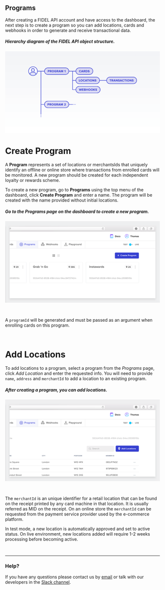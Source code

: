 ## Programs

After creating a FIDEL API account and have access to the dashboard, the next step is to create a program so you can add locations, cards and webhooks in order to generate and receive transactional data.

<h5>Hierarchy diagram of the FIDEL API object structure.</h5>

![Hierarchy diagram](/assets/images/hierarchy-diagram.png "Hierarchy diagram")

# Create Program
A **Program** represents a set of locations or merchantsIds that uniquely identify an offline or online store where transactions from enrolled cards will be monitored. A new program should be created for each independent loyalty or rewards scheme.

To create a new program, go to **Programs** using the top menu of the dashboard, click **Create Program** and enter a name. The program will be created with the name provided without initial locations.

<h5>Go to the Programs page on the dashboard to create a new program.</h5>

![Create program](/assets/images/create-program.png "Create program")

<br/>

A `programId` will be generated and must be passed as an argument when enrolling cards on this program.  

<br/>

# Add Locations
To add locations to a program, select a program from the *Programs* page, click *Add Location* and enter the requested info. You will need to provide `name`, `address` and `merchantId` to add a location to an existing program.

<h5>After creating a program, you can add locations.</h5>

![Add locations](/assets/images/add-locations.png "Add locations")

<br/>

The `merchantId` is an unique identifier for a retail location that can be found on the receipt printed by any card machine in that location. It is usually referred as MID on the receipt. On an online store the `merchantId` can be requested from the payment service provider used by the e-commerce platform.

In test mode, a new location is automatically approved and set to active status. On live environment, new locations added will require 1-2 weeks processing before becoming active.

<br/>

___
### Help?
If you have any questions please contact us by [email](mailto:developer@fidel.uk) or talk with our developers in the [Slack channel](fidel.uk).

<br/>
